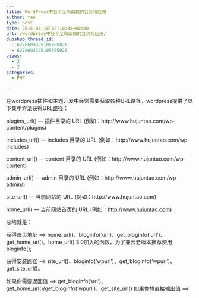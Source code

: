 ```yaml
---
title: WordPress中各个全局函数的含义和应用
author: fan
type: post
date: 2015-08-18T02:10:38+00:00
url: /wordpress中各个全局函数的含义和应用/
duoshuo_thread_id:
  - 6278603325105505026
  - 6278603325105505026
views:
  - 2
  - 2
categories:
  - PHP

---
```

<p class="p1">
  <span class="s1">在wordpress插件和主题开发中经常需要获取各种URL路径，wordpress提供了以下集中方法获得URL路径：</span>
</p>

<p class="p1">
  <span class="s1">plugins_url() — 插件目录的 URL (例如：http://www.hujuntao.com/wp-content/plugins)</span>
</p>

<p class="p1">
  <span class="s1">includes_url() — includes 目录的 URL (例如：http://www.hujuntao.com/wp-includes)</span>
</p>

<p class="p1">
  <span class="s1">content_url() — content 目录的 URL (例如：http://www.hujuntao.com/wp-content)</span>
</p>

<p class="p1">
  <span class="s1">admin_url() — admin 目录的 URL (例如：http://www.hujuntao.com/wp-admin/)</span>
</p>

<p class="p1">
  <span class="s1">site_url() — 当前网站的 URL (例如：http://www.hujuntao.com)</span>
</p>

<p class="p2">
  <span class="s2">home_url() — 当前网站首页的 URL (例如：<a href="http://www.hujuntao.com)" _src="http://www.hujuntao.com)">http://www.hujuntao.com)</a> </span>
</p>

<p class="p2">
  总结就是：
</p>

<p class="p1">
  <span class="s1">获得首页地址 ==> home_url()、bloginfo(‘url’)、get_bloginfo(‘url’)、get_home_url()。home_url() 3.0加入的函数，为了兼容老版本推荐使用bloginfo();</span>
</p>

<p class="p1">
  <span class="s1">获得安装路径 ==> site_url()、bloginfo(‘wpurl’)、get_bloginfo(‘wpurl’)、get_site_url()。</span>
</p>

<p class="p2">
  <span class="s2">如果你需要返回值 ==> get_bloginfo(‘url’)、get_home_url()/get_bloginfo(‘wpurl’)、get_site_url() 如果你想直接输出值 ==></span>
</p>